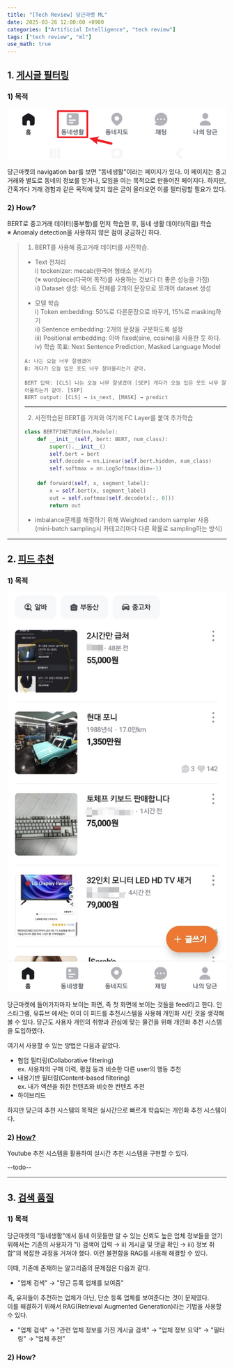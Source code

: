 ```yaml
---
title: "[Tech Review] 당근마켓 ML"
date: 2025-03-26 12:00:00 +0900
categories: ["Artificial Intelligence", "tech review"]
tags: ["tech review", "ml"]
use_math: true
---
```


## 1. [게시글 필터링](https://medium.com/daangn/%EB%94%A5%EB%9F%AC%EB%8B%9D%EC%9C%BC%EB%A1%9C-%EB%8F%99%EB%84%A4%EC%83%9D%ED%99%9C-%EA%B2%8C%EC%8B%9C%EA%B8%80-%ED%95%84%ED%84%B0%EB%A7%81%ED%95%98%EA%B8%B0-263cfe4bc58d)

### 1) 목적

![alt text](/assets/img/post/tech_review/daangn_nav.png)

당근마켓의 navigation bar를 보면 "동네생활"이라는 페이지가 있다. 이 페이지는 중고거래와 별도로 동네의 정보를 얻거나, 모임을 여는 목적으로 만들어진 페이지다. 하지만, 간혹가다 거래 경험과 같은 목적에 맞지 않은 글이 올라오면 이를 필터링할 필요가 있다.

### 2) How?

BERT로 중고거래 데이터(풍부함)를 먼저 학습한 후, 동네 생활 데이터(적음) 학습<br>
※ Anomaly detection을 사용하지 않은 점이 궁금하긴 하다.

> 1. BERT를 사용해 중고거래 데이터를 사전학습.
> 
> - Text 전처리<br>
> ⅰ) tockenizer: mecab(한국어 형태소 분석기)<br> (※ wordpiece(다국어 목적)를 사용하는 것보다 더 좋은 성능을 가짐)<br>
> ⅱ) Dataset 생성: 텍스트 전체를 2개의 문장으로 쪼개어 dataset 생성<br>
> 
> - 모델 학습<br>
> ⅰ) Token embedding: 50%로 다른문장으로 바꾸기, 15%로 masking하기<br>
> ⅱ) Sentence embedding: 2개의 문장을 구분하도록 설정<br>
> ⅲ) Positional embedding: 아마 fixed(sine, cosine)을 사용한 듯 하다.<br>
> ⅳ) 학습 목표: Next Sentence Prediction, Masked Language Model
> 
> ```
> A: 나는 오늘 너무 잘생겼어
> B: 게다가 오늘 입은 옷도 너무 잘어울리는거 같아.
> 
> BERT 입력: [CLS] 나는 오늘 너무 잘생겼어 [SEP] 게다가 오늘 입은 옷도 너무 잘어울리는거 같아. [SEP]
> BERT output: [CLS] → is_next, [MASK] → predict
> ```
> 
> ---
> 2. 사전학습된 BERT를 가져와 여기에 FC Layer를 붙여 추가학습
> 
> ```python
> class BERTFINETUNE(nn.Module):
>     def __init__(self, bert: BERT, num_class):
>         super().__init__()
>         self.bert = bert
>         self.decode = nn.Linear(self.bert.hidden, num_class)
>         self.softmax = nn.LogSoftmax(dim=-1)
>         
>     def forward(self, x, segment_label):
>         x = self.bert(x, segment_label)
>         out = self.softmax(self.decode(x[:, 0]))
>         return out
> ```
> 
> - imbalance문제를 해결하기 위해 Weighted random sampler 사용<br>
> (mini-batch sampling시 카테고리마다 다른 확률로 sampling하는 방식)

---

## 2. [피드 추천](https://medium.com/daangn/%EB%94%A5%EB%9F%AC%EB%8B%9D-%EA%B0%9C%EC%9D%B8%ED%99%94-%EC%B6%94%EC%B2%9C-1eda682c2e8c)

### 1) 목적

![alt text](/assets/img/post/tech_review/daangn_feed.png)

당근마켓에 들어가자마자 보이는 화면, 즉 첫 화면에 보이는 것들을 feed라고 한다. 인스타그램, 유튜브 에서는 이미 이 피드를 추천시스템을 사용해 개인화 시킨 것을 생각해 볼 수 있다. 당근도 사용자 개인의 취향과 관심에 맞는 물건을 위해 개인화 추천 시스템을 도입하였다.

여기서 사용할 수 있는 방법은 다음과 같았다.
- 협업 필터링(Collaborative filtering)<br>
ex. 사용자의 구매 이력, 평점 등과 비슷한 다른 user의 행동 추천
- 내용기반 필터링(Content-based filtering)<br>
ex. 내가 액션을 취한 컨텐츠와 비슷한 컨텐츠 추천
- 하이브리드

하지만 당근의 추천 시스템의 목적은 실시간으로 빠르게 학습되는 개인화 추천 시스템이다.

### 2) [How?](https://static.googleusercontent.com/media/research.google.com/ko//pubs/archive/45530.pdf)

Youtube 추천 시스템을 활용하여 실시간 추천 시스템을 구현할 수 있다.

--todo--

---
## 3. [검색 품질](https://medium.com/daangn/rag%EB%A5%BC-%ED%99%9C%EC%9A%A9%ED%95%9C-%EA%B2%80%EC%83%89-%EC%84%9C%EB%B9%84%EC%8A%A4-%EB%A7%8C%EB%93%A4%EA%B8%B0-211930ec74a1)

### 1) 목적

당근마켓의 "동네생활"에서 동네 이웃들만 알 수 있는 신뢰도 높은 업체 정보들을 얻기 위해서는 기존의 사용자가 "ⅰ) 검색어 입력 → ⅱ) 게시글 및 댓글 확인 → ⅲ) 정보 취합"의 복잡한 과정을 거쳐야 했다. 이런 불편함을 RAG를 사용해 해결할 수 있다.

이때, 기존에 존재하는 알고리즘의 문제점은 다음과 같다.<br>
- "업체 검색" $\rightarrow$ "당근 등록 업체를 보여줌"

즉, 유저들이 추천하는 업체가 아닌, 단순 등록 업체를 보여준다는 것이 문제였다.<br>
이를 해결하기 위해서 RAG(Retrieval Augmented Generation)라는 기법을 사용할 수 있다.
- "업체 검색" $\rightarrow$ "관련 업체 정보를 가진 게시글 검색" $\rightarrow$ "업체 정보 요약" $\rightarrow$ "필터링" $\rightarrow$ "업체 추천"

### 2) How?